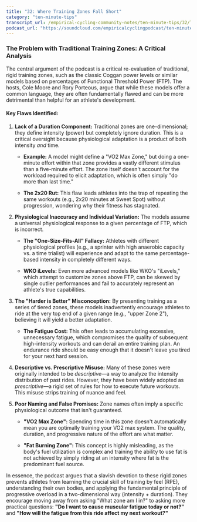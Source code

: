 ```yaml
---
title: "32: Where Training Zones Fall Short"
category: "ten-minute-tips"
transcript_url: /empirical-cycling-community-notes/ten-minute-tips/32/TMT32 training zones (transcribed on 11-Aug-2025 11-43-37).txt
podcast_url: "https://soundcloud.com/empiricalcyclingpodcast/ten-minute-tips-32-where-training-zones-fall-short"
---
```



### The Problem with Traditional Training Zones: A Critical Analysis

The central argument of the podcast is a critical re-evaluation of traditional, rigid training zones, such as the classic Coggan power levels or similar models based on percentages of Functional Threshold Power (FTP). The hosts, Cole Moore and Rory Porteous, argue that while these models offer a common language, they are often fundamentally flawed and can be more detrimental than helpful for an athlete's development.

#### Key Flaws Identified:

1.  **Lack of a Duration Component:** Traditional zones are one-dimensional; they define intensity (power) but completely ignore duration. This is a critical oversight because physiological adaptation is a product of both intensity _and_ time.
    
    -   **Example:** A model might define a "VO2 Max Zone," but doing a one-minute effort within that zone provides a vastly different stimulus than a five-minute effort. The zone itself doesn't account for the workload required to elicit adaptation, which is often simply "do more than last time."
        
    -   **The 2x20 Rut:** This flaw leads athletes into the trap of repeating the same workouts (e.g., 2x20 minutes at Sweet Spot) without progression, wondering why their fitness has stagnated.
        
2.  **Physiological Inaccuracy and Individual Variation:** The models assume a universal physiological response to a given percentage of FTP, which is incorrect.
    
    -   **The "One-Size-Fits-All" Fallacy:** Athletes with different physiological profiles (e.g., a sprinter with high anaerobic capacity vs. a time trialist) will experience and adapt to the same percentage-based intensity in completely different ways.
        
    -   **WKO iLevels:** Even more advanced models like WKO's "iLevels," which attempt to customize zones above FTP, can be skewed by single outlier performances and fail to accurately represent an athlete's true capabilities.
        
3.  **The "Harder is Better" Misconception:** By presenting training as a series of tiered zones, these models inadvertently encourage athletes to ride at the very top end of a given range (e.g., "upper Zone 2"), believing it will yield a better adaptation.
    
    -   **The Fatigue Cost:** This often leads to accumulating excessive, unnecessary fatigue, which compromises the quality of subsequent high-intensity workouts and can derail an entire training plan. An endurance ride should be easy enough that it doesn't leave you tired for your next hard session.
        
4.  **Descriptive vs. Prescriptive Misuse:** Many of these zones were originally intended to be _descriptive_—a way to analyze the intensity distribution of past rides. However, they have been widely adopted as _prescriptive_—a rigid set of rules for how to execute future workouts. This misuse strips training of nuance and feel.
    
5.  **Poor Naming and False Promises:** Zone names often imply a specific physiological outcome that isn't guaranteed.
    
    -   **"VO2 Max Zone":** Spending time in this zone doesn't automatically mean you are optimally training your VO2 max system. The quality, duration, and progressive nature of the effort are what matter.
        
    -   **"Fat Burning Zone":** This concept is highly misleading, as the body's fuel utilization is complex and training the ability to use fat is not achieved by simply riding at an intensity where fat is the predominant fuel source.
        

In essence, the podcast argues that a slavish devotion to these rigid zones prevents athletes from learning the crucial skill of training by feel (RPE), understanding their own bodies, and applying the fundamental principle of progressive overload in a two-dimensional way (intensity + duration). They encourage moving away from asking "What zone am I in?" to asking more practical questions: **"Do I want to cause muscular fatigue today or not?"** and **"How will the fatigue from this ride affect my next workout?"**